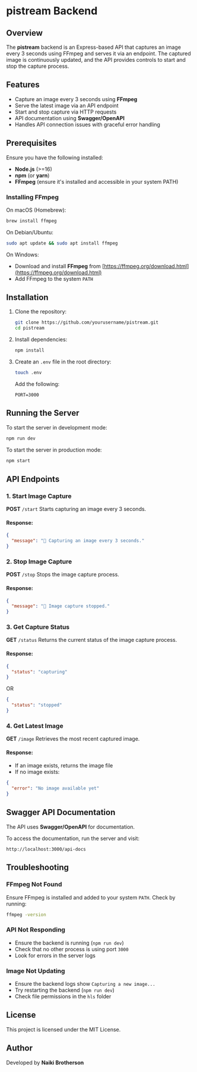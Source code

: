 # pistream Backend

## Overview

The **pistream** backend is an Express-based API that captures an image every 3 seconds using FFmpeg and serves it via an endpoint. The captured image is continuously updated, and the API provides controls to start and stop the capture process.

## Features

- Capture an image every 3 seconds using **FFmpeg**
- Serve the latest image via an API endpoint
- Start and stop capture via HTTP requests
- API documentation using **Swagger/OpenAPI**
- Handles API connection issues with graceful error handling

## Prerequisites

Ensure you have the following installed:

- **Node.js** (>=16)
- **npm** (or **yarn**)
- **FFmpeg** (ensure it's installed and accessible in your system PATH)

### Installing FFmpeg

On macOS (Homebrew):

```sh
brew install ffmpeg
```

On Debian/Ubuntu:

```sh
sudo apt update && sudo apt install ffmpeg
```

On Windows:

- Download and install **FFmpeg** from [https://ffmpeg.org/download.html](https://ffmpeg.org/download.html)
- Add FFmpeg to the system `PATH`

## Installation

1. Clone the repository:
   ```sh
   git clone https://github.com/yourusername/pistream.git
   cd pistream
   ```
2. Install dependencies:
   ```sh
   npm install
   ```
3. Create an `.env` file in the root directory:
   ```sh
   touch .env
   ```
   Add the following:
   ```env
   PORT=3000
   ```

## Running the Server

To start the server in development mode:

```sh
npm run dev
```

To start the server in production mode:

```sh
npm start
```

## API Endpoints

### 1. Start Image Capture

**POST** `/start`
Starts capturing an image every 3 seconds.

#### Response:

```json
{
  "message": "📸 Capturing an image every 3 seconds."
}
```

### 2. Stop Image Capture

**POST** `/stop`
Stops the image capture process.

#### Response:

```json
{
  "message": "🛑 Image capture stopped."
}
```

### 3. Get Capture Status

**GET** `/status`
Returns the current status of the image capture process.

#### Response:

```json
{
  "status": "capturing"
}
```

OR

```json
{
  "status": "stopped"
}
```

### 4. Get Latest Image

**GET** `/image`
Retrieves the most recent captured image.

#### Response:

- If an image exists, returns the image file
- If no image exists:

```json
{
  "error": "No image available yet"
}
```

## Swagger API Documentation

The API uses **Swagger/OpenAPI** for documentation.

To access the documentation, run the server and visit:

```
http://localhost:3000/api-docs
```

## Troubleshooting

### FFmpeg Not Found

Ensure FFmpeg is installed and added to your system `PATH`.
Check by running:

```sh
ffmpeg -version
```

### API Not Responding

- Ensure the backend is running (`npm run dev`)
- Check that no other process is using port `3000`
- Look for errors in the server logs

### Image Not Updating

- Ensure the backend logs show `Capturing a new image...`
- Try restarting the backend (`npm run dev`)
- Check file permissions in the `hls` folder

## License

This project is licensed under the MIT License.

## Author

Developed by **Naiki Brotherson**
